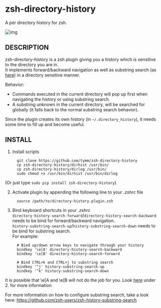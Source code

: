 zsh-directory-history
=================

A per directory history for zsh.

![img](https://github.com/tymm/directory-history/wiki/demo.gif)

DESCRIPTION
-----------

zsh-directory-history is a zsh plugin giving you a history which is sensitive to the directory you are in.  
It implements forward/backward navigation as well as substring search (as [here](https://github.com/zsh-users/zsh-history-substring-search)) in a directory sensitive manner.

Behavior:  
* Commands executed in the current directory will pop up first when navigating the history or using substring search.  
* A substring unknown in the current directory, will be searched for globally (it falls back to the normal substring search behavior).

Since the plugin creates its own history (in `~/.directory_history`), it needs some time to fill up and become useful.

INSTALL
-------

1. Install scripts

         git clone https://github.com/tymm/zsh-directory-history
         cp zsh-directory-history/dirhist /usr/bin/
         cp zsh-directory-history/dirlog /usr/bin/
         sudo chmod +x /usr/bin/dirhist /usr/bin/dirlog

  (Or just type `sudo pip install zsh-directory-history`)

2. Activate plugin by appending the following line to your _.zshrc_ file

         source /path/to/directory-history.plugin.zsh

3. Bind keyboard shortcuts in your _.zshrc_  
`directory-history-search-forward`/`directory-history-search-backward` needs to be bind for forward/backward navigation.  
`history-substring-search-up`/`history-substring-search-down` needs to be bind for substring search.  
For example:

         # Bind up/down arrow keys to navigate through your history
         bindkey '\e[A' directory-history-search-backward
         bindkey '\e[B' directory-history-search-forward

         # Bind CTRL+k and CTRL+j to substring search
         bindkey '^j' history-substring-search-up
         bindkey '^k' history-substring-search-down

It is possible that \e[A and \e[B will not do the job for you.
Look [here](https://github.com/zsh-users/zsh-history-substring-search) under 2. for more information


For more information on how to configure substring search, take a look here: https://github.com/zsh-users/zsh-history-substring-search
